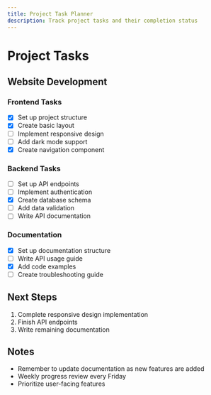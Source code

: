 ```yaml
---
title: Project Task Planner
description: Track project tasks and their completion status
---
```


# Project Tasks

## Website Development

### Frontend Tasks
- [x] Set up project structure
- [x] Create basic layout
- [ ] Implement responsive design
- [ ] Add dark mode support
- [x] Create navigation component

### Backend Tasks
- [ ] Set up API endpoints
- [ ] Implement authentication
- [x] Create database schema
- [ ] Add data validation
- [ ] Write API documentation

### Documentation
- [x] Set up documentation structure
- [ ] Write API usage guide
- [x] Add code examples
- [ ] Create troubleshooting guide

## Next Steps
1. Complete responsive design implementation
2. Finish API endpoints
3. Write remaining documentation

## Notes
- Remember to update documentation as new features are added
- Weekly progress review every Friday
- Prioritize user-facing features